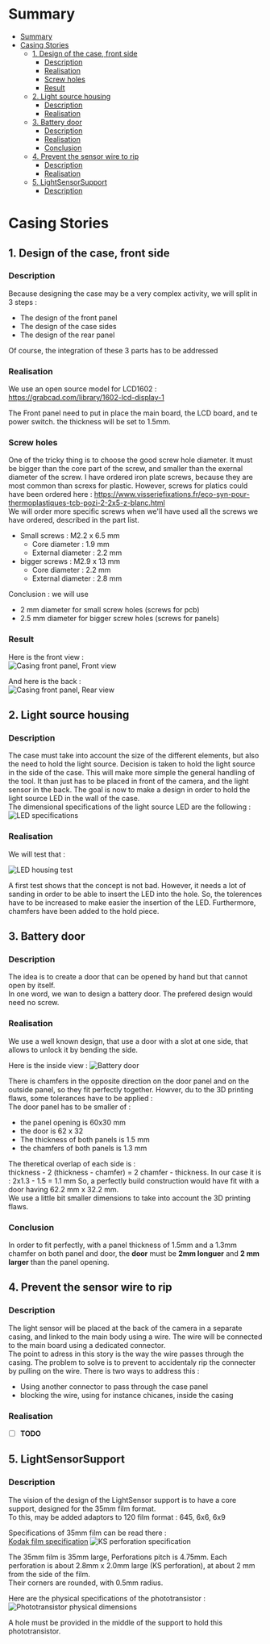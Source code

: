 # Summary

- [Summary](#summary)
- [Casing Stories](#casing-stories)
  - [1. Design of the case, front side](#1-design-of-the-case-front-side)
    - [Description](#description)
    - [Realisation](#realisation)
    - [Screw holes](#screw-holes)
    - [Result](#result)
  - [2. Light source housing](#2-light-source-housing)
    - [Description](#description-1)
    - [Realisation](#realisation-1)
  - [3. Battery door](#3-battery-door)
    - [Description](#description-2)
    - [Realisation](#realisation-2)
    - [Conclusion](#conclusion)
  - [4. Prevent the sensor wire to rip](#4-prevent-the-sensor-wire-to-rip)
    - [Description](#description-3)
    - [Realisation](#realisation-3)
  - [5. LightSensorSupport](#5-lightsensorsupport)
    - [Description](#description-4)

# Casing Stories



## 1. Design of the case, front side

### Description
Because designing the case may be a very complex activity, we will split in 3 steps :
* The design of the front panel
* The design of the case sides
* The design of the rear panel

Of course, the integration of these 3 parts has to be addressed

### Realisation
We use an open source model for LCD1602 : https://grabcad.com/library/1602-lcd-display-1

The Front panel need to put in place the main board, the LCD board, and te power switch. the thickness will be set to 1.5mm.

### Screw holes
One of the tricky thing is to choose the good screw hole diameter. It must be bigger than the core part of the screw, and smaller than the exernal diameter of the screw.
I have ordered iron plate screws, because they are most common than screxs for plastic.
However, screws for platics could have been ordered here :
https://www.visseriefixations.fr/eco-syn-pour-thermoplastiques-tcb-pozi-2-2x5-z-blanc.html  
We will order more specific screws when we'll have used all the screws we have ordered, described in the part list.
- Small screws : M2.2 x 6.5 mm
  - Core diameter : 1.9 mm
  - External diameter : 2.2 mm
- bigger screws : M2.9 x 13 mm
  - Core diameter : 2.2 mm
  - External diameter : 2.8 mm

Conclusion : we will use
  - 2 mm diameter for small screw holes (screws for pcb)
  - 2.5 mm diameter for bigger screw holes (screws for panels)

### Result 

Here is the front view :  
![Casing front panel, Front view](01_CaseFront/FrontPanel_Front.PNG)  

And here is the back :  
![Casing front panel, Rear view](01_CaseFront/FrontPanel_Rear.PNG)


## 2. Light source housing

### Description

The case must take into account the size of the different elements, but also the need to hold the light source.
Decision is taken to hold the light source in the side of the case. This will make more simple the general handling of the tool. It than just has to be placed in front of the camera, and the light sensor in the back.
The goal is now to make a design in order to hold the light source LED in the wall of the case.  
The dimensional specifications of the light source LED are the following :  
![LED specifications](02_LightSourceHousing/LED_Specifications.PNG)

### Realisation

We will test that :

![LED housing test](02_LightSourceHousing/LED_Housing.PNG)

A first test shows that the concept is not bad. However, it needs a lot of sanding in order to be able to insert the LED into the hole. So, the tolerences have to be increased to make easier the insertion of the LED. Furthermore, chamfers have been added to the hold piece.

## 3. Battery door

### Description

The idea is to create a door that can be opened by hand but that cannot open by itself.  
In one word, we wan to design a battery door.
The prefered design would need no screw.  

### Realisation

We use a well known design, that use a door with a slot at one side, that allows to unlock it by bending the side.  

Here is the inside view :
![Battery door](03_BatteryDoor/BatteryDoor.PNG)

There is chamfers in the opposite direction on the door panel and on the outside panel, so they fit perfectly together. 
Howver, du to the 3D printing flaws, some tolerances have to be applied :  
The door panel has to be smaller of :
- the panel opening is 60x30 mm
- the door is 62 x 32
- The thickness of both panels is 1.5 mm
- the chamfers of both panels is 1.3 mm

The theretical overlap of each side is :  
thickness - 2 (thickness - chamfer)  = 2 chamfer - thickness. 
In our case it is : 2x1.3 - 1.5 = 1.1 mm
So, a perfectly build construction would have fit with a door having 62.2 mm x 32.2 mm.  
We use a little bit smaller dimensions to take into account the 3D printing flaws.

### Conclusion
In order to fit perfectly, with a panel thickness of 1.5mm and a 1.3mm chamfer on both panel and door, the **door** must be **2mm longuer** and **2 mm larger** than the panel opening.

## 4. Prevent the sensor wire to rip

### Description
The light sensor will be placed at the back of the camera in a separate casing, and linked to the main body using a wire. The wire will be connected to the main board using a dedicated connector.  
The point to adress in this story is the way the wire passes through the casing. The problem to solve is to prevent to accidentaly rip the connecter by pulling on the wire. There is two ways to address this :  
- Using another connector to pass through the case panel
- blocking the wire, using for instance chicanes, inside the casing

### Realisation

- [ ] **TODO**

## 5. LightSensorSupport

### Description  
The vision of the design of the LightSensor support is to have a core support, designed for the 35mm film format.  
To this, may be added adaptors to 120 film format : 645, 6x6, 6x9

Specifications of 35mm film can be read there :  
[Kodak film specification](https://www.kodak.com/content/products-brochures/Film/How-to-read-a-Kodak-film-can-label.pdf)
![KS perforation specification](05_LightSensorSupport/KodakPerforationsSpecificationCapture.PNG)


The 35mm film is 35mm large, 
Perforations pitch is 4.75mm.
Each perforation is about 2.8mm x 2.0mm large (KS perforation), at about 2 mm from the side of the film.  
Their corners are rounded, with 0.5mm radius.

Here are the physical specifications of the phototransistor :
![Phototransistor physical dimensions](05_LightSensorSupport/phototransistorPhysicalDimensions.PNG)

A hole must be provided in the middle of the support to hold this phototransistor.










